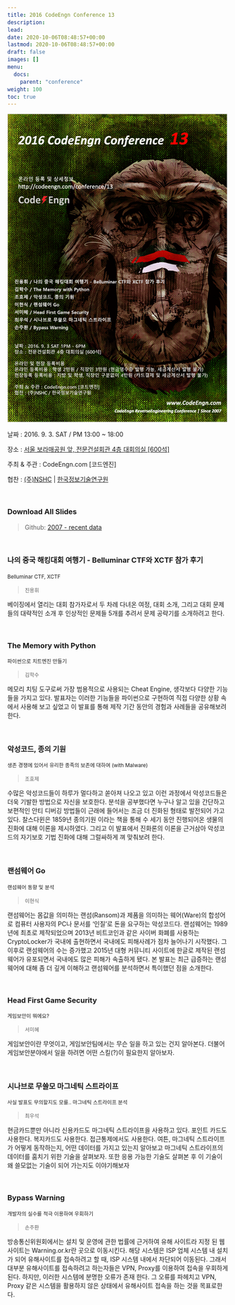 ```yaml
---
title: 2016 CodeEngn Conference 13
description: 
lead: 
date: 2020-10-06T08:48:57+00:00
lastmod: 2020-10-06T08:48:57+00:00
draft: false
images: []
menu:
  docs:
    parent: "conference"
weight: 100
toc: true
---
```


<img class="img-fluid lazyload blur-up border-0" data-sizes=auto src=codeengn_conference_13_poster.png alt=Rectangle>
<br />

날짜 : 2016. 9. 3. SAT / PM 13:00 ~ 18:00   

장소 : <a href='https://map.naver.com/local/siteview.nhn?code=19039533' target='_blank'>서울 보라매공원 앞, 전문건설회관 4층 대회의실 [600석]</a>

주최 & 주관 : CodeEngn.com [코드엔진] &nbsp;

협찬 : <a href='https://www.nshc.net' target='_blank'>(주)NSHC</a> | <a href='https://kitri.re.kr' target='_blank'>한국정보기술연구원</a>

<br />

### Download All Slides

> Github: <a href='https://github.com/codeengn/codeengn-conference' target='_blank'>2007 - recent data</a>

<br />


### 나의 중국 해킹대회 여행기 - Belluminar CTF와 XCTF 참가 후기

<small>Belluminar CTF, XCTF</small>

> <small>진용휘</small>

베이징에서 열리는 대회 참가자로서 두 차례 다녀온 여정, 대회 소개, 그리고 대회 문제들의 대략적인 소개 후 인상적인 문제들 5개를 추려서 문제 공략기를 소개하려고 한다.


<br />

### The Memory with Python

<small>파이썬으로 치트엔진 만들기</small>


> <small>김학수</small>



메모리 치팅 도구로써 가장 범용적으로 사용되는 Cheat Engine, 생각보다 다양한 기능들을 가지고 있다. 발표자는 이러한 기능들을 파이썬으로 구현하여 직접 다양한 상황 속에서 사용해 보고 싶었고 이 발표를 통해 제작 기간 동안의 경험과 사례들을 공유해보려 한다.


<br />

### 악성코드, 종의 기원

<small>생존 경쟁에 있어서 유리한 종족의 보존에 대하여 (with Malware)</small>


> <small>조효제</small>



수많은 악성코드들이 하루가 멀다하고 쏟아져 나오고 있고 이런 과정에서 악성코드들은 더욱 기발한 방법으로 자신을 보호한다. 분석을 공부했다면 누구나 알고 있을 간단하고 보편적인 안티 디버깅 방법들이 근래에 들어서는 조금 더 진화된 형태로 발전되어 가고 있다. 찰스다윈은 1859년 종의기원 이라는 책을 통해 수 세기 동안 진행되어온 생물의 진화에 대해 이론을 제시하였다. 그리고 이 발표에서 진화론의 이론을 근거삼아 악성코드의 자기보호 기법 진화에 대해 그럴싸하게 껴 맞춰보려 한다.


<br />

### 랜섬웨어 Go

<small>랜섬웨어 동향 및 분석</small>


> <small>이현식</small>



랜섬웨어는 몸값을 의미하는 랜섬(Ransom)과 제품을 의미하는 웨어(Ware)의 합성어로 컴퓨터 사용자의 PC나 문서를 ‘인질’로 돈을 요구하는 악성코드다. 랜섬웨어는 1989년에 최초로 제작되었으며 2013년 비트코인과 같은 사이버 화폐를 사용하는 CryptoLocker가 국내에 출현하면서 국내에도 피해사례가 점차 늘어나기 시작했다. 그 이후로 랜섬웨어의 수는 증가했고 2015년 대형 커뮤니티 사이트에 한글로 제작된 랜섬웨어가 유포되면서 국내에도 많은 피해가 속출하게 됐다. 본 발표는 최근 급증하는 랜섬웨어에 대해 좀 더 깊게 이해하고 랜섬웨어를 분석하면서 특이했던 점을 소개한다.


<br />

### Head First Game Security

<small>게임보안이 뭐에요?</small>


> <small>서미혜</small>



게임보안이란 무엇이고, 게임보안팀에서는 무슨 일을 하고 있는 건지 알아본다. 더불어 게임보안분야에서 일을 하려면 어떤 스킬(?)이 필요한지 알아보자.


<br />

### 시나브로 무쓸모 마그네틱 스트라이프

<small>사실 발표도 무의할지도 모를.. 마그네틱 스트라이프 분석</small>


> <small>최우석</small>



현금카드뿐만 아니라 신용카드도 마그네틱 스트라이프을 사용하고 있다. 포인트 카드도 사용한다. 복지카드도 사용한다. 접근통제에서도 사용한다. 여튼, 마그네틱 스트라이프가 어떻게 동작하는지, 어떤 데이터를 가지고 있는지 알아보고 마그네틱 스트라이프의 데이터를 훔치기 위한 기술을 살펴보자. 또한 응용 가능한 기술도 살펴본 후 이 기술이 왜 쓸모없는 기술이 되어 가는지도 이야기해보자


<br />

### Bypass Warning

<small>개발자의 실수를 적극 이용하여 우회하기</small>


> <small>손주환</small>


방송통신위원회에서는 설치 및 운영에 관한 법률에 근거하여 유해 사이트라 지정 된 웹사이트는 Warning.or.kr란 곳으로 이동시킨다. 해당 시스템은 ISP 업체 시스템 내 설치가 되어 유해사이트를 접속하려고 할 때, ISP 시스템 내에서 차단되어 이동된다. 그래서 대부분 유해사이트를 접속하려고 하는자들은 VPN, Proxy를 이용하여 접속을 우회하게 된다. 하지만, 이러한 시스템에 분명한 오류가 존재 한다. 그 오류를 파헤치고 VPN, Proxy 같은 시스템을 활용하지 않은 상태에서 유해사이트 접속을 하는 것을 목표로한다.
